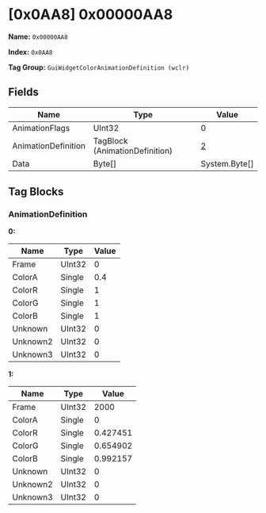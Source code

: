 # [0x0AA8] 0x00000AA8

**Name:** ```0x00000AA8```

**Index:** ```0x0AA8```

**Tag Group:** ```GuiWidgetColorAnimationDefinition (wclr)```

## Fields

Name	| Type	| Value
---	|---	|---	|
AnimationFlags	|UInt32	|0
AnimationDefinition	|TagBlock (AnimationDefinition)	|[2](#animationdefinition)
Data	|Byte[]	|System.Byte[]


## Tag Blocks

### AnimationDefinition

**0:**

Name	| Type	| Value
---	|---	|---	|
Frame	|UInt32	|0
ColorA	|Single	|0.4
ColorR	|Single	|1
ColorG	|Single	|1
ColorB	|Single	|1
Unknown	|UInt32	|0
Unknown2	|UInt32	|0
Unknown3	|UInt32	|0


**1:**

Name	| Type	| Value
---	|---	|---	|
Frame	|UInt32	|2000
ColorA	|Single	|0
ColorR	|Single	|0.427451
ColorG	|Single	|0.654902
ColorB	|Single	|0.992157
Unknown	|UInt32	|0
Unknown2	|UInt32	|0
Unknown3	|UInt32	|0


